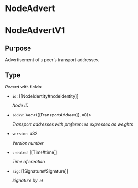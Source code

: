 # NodeAdvert

# NodeAdvertV1

## Purpose

<!-- --8<-- [start:purpose] -->
Advertisement of a peer's transport addresses.
<!-- --8<-- [end:purpose] -->

## Type

<!-- --8<-- [start:type] -->
<div class="type" markdown>

*Record* with fields:

- `id`: [[NodeIdentity#nodeidentity]]

  *Node ID*

- `addrs`: Vec\<([[TransportAddress]], u8)\>

  *Transport addresses with preferences expressed as weights*

- `version`: u32

  *Version number*

- `created`: [[Time#time]]

  *Time of creation*

- `sig`: [[Signature#Signature]]

  *Signature by `id`*

</div>
<!-- --8<-- [end:type] -->
